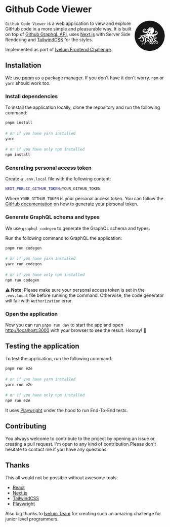 # Github Code Viewer

<img align="right" width="95" height="95"
alt="Philosopher’s stone, logo of PostCSS"
src="./public/octopus-logo.svg">

`Github Code Viewer` is a web application to view and explore GitHub code in a more simple and pleasurable way. It is
built on top of [Github GraphqL API](https://docs.github.com/en/graphql/guides/introduction-to-graphql),
uses [Next.js](https://nextjs.org/) with Server Side Rendering and [TailwindCSS](https://tailwindcss.com/) for the
styles.

Implemented as part of [Ivelum Frontend Challenge](https://github.com/ivelum/job/blob/master/challenges/frontend.md).

## Installation

We use [pnpm](https://github.com/pnpm/pnpm) as a package manager. If you don't have it don't worry. `npm` or `yarn`
should work too.

### Install dependencies

To install the application locally, clone the repository and run the following command:

```bash
pnpm install

# or if you have yarn installed
yarn

# or if you have only npm installed
npm install
```

### Generating personal access token

Create a `.env.local` file with the following content:

```bash
NEXT_PUBLIC_GITHUB_TOKEN=YOUR_GITHUB_TOKEN
```

Where `YOUR_GITHUB_TOKEN` is your personal access token. You can follow
the [GitHub documentation](https://docs.github.com/en/authentication/keeping-your-account-and-data-secure/creating-a-personal-access-token)
on how to generate your personal token.

### Generate GraphQL schema and types

We use `graphql-codegen` to generate the GraphQL schema and types.

Run the following command to GraphQL the application:

```bash
pnpm run codegen

# or if you have yarn installed
yarn run codegen

# or if you have only npm installed
npm run codegen
```

⚠ **Note**: Please make sure your personal access token is set in the `.env.local` file before running the command.
Otherwise, the code generator will fail with `Authorization` error.

### Open the application

Now you can run `pnpm run dev` to start the app and open [http://localhost:3000](http://localhost:3000) with your
browser to see the result. Hooray! 🎉

## Testing the application

To test the application, run the following command:

```bash
pnpm run e2e

# or if you have yarn installed
yarn run e2e 

# or if you have only npm installed
npm run e2e 
```

It uses [Playwright](https://playwright.dev/) under the hood to run End-To-End tests.

## Contributing

You always welcome to contribute to the project by opening an issue or creating a pull request. I'm open to any kind of
contribution.Please don't hesitate to contact me if you have any questions.

## Thanks

This all would not be possible without awesome tools:

- [React](https://reactjs.org/)
- [Next.js](https://nextjs.org/)
- [TailwindCSS](https://tailwindcss.com/)
- [Playwright](https://playwright.dev/)

Also big thanks to [Ivelum Team](https://ivelum.com/) for creating such an amazing challenge for junior level
programmers.